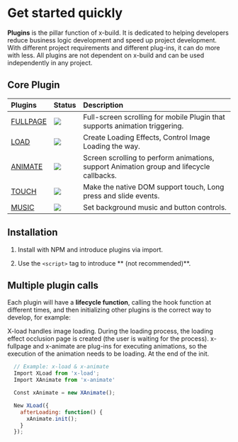 # Get started quickly

**Plugins** is the pillar function of x-build. It is dedicated to helping developers reduce business logic development and speed up project development. With different project requirements and different plug-ins, it can do more with less. All plugins are not dependent on x-build and can be used independently in any project.

## Core Plugin

Plugins | Status | Description |
| :------ | :------ | :------ |
[FULLPAGE](x-fullpage.md) | <img src="https://img.shields.io/badge/npm-v1.2.2-blue.svg"> | Full-screen scrolling for mobile Plugin that supports animation triggering. |
[LOAD](x-load.md) | <img src="https://img.shields.io/badge/npm-v1.3.4-blue.svg"> | Create Loading Effects, Control Image Loading the way. |
[ANIMATE](x-animate.md) | <img src="https://img.shields.io/badge/npm-v1.0.2-blue.svg"> | Screen scrolling to perform animations, support Animation group and lifecycle callbacks. |
[TOUCH](x-touch.md) | <img src="https://img.shields.io/badge/npm-v1.2.1-blue.svg"> | Make the native DOM support touch, Long press and slide events. |
[MUSIC](x-music.md) | <img src="https://img.shields.io/badge/npm-v1.0.2-blue.svg"> | Set background music and button controls. |


## Installation

1. Install with NPM and introduce plugins via import.

2. Use the `<script>` tag to introduce ** (not recommended)**.

## Multiple plugin calls

Each plugin will have a **lifecycle function**, calling the hook function at different times, and then initializing other plugins is the correct way to develop, for example:

X-load handles image loading. During the loading process, the loading effect occlusion page is created (the user is waiting for the process). x-fullpage and x-animate are plug-ins for executing animations, so the execution of the animation needs to be loading. At the end of the init.

```javascript
  // Example: x-load & x-animate
  Import XLoad from 'x-load';
  Import XAnimate from 'x-animate'

  Const xAnimate = new XAnimate();

  New XLoad({
    afterLoading: function() {
      xAnimate.init();
    }
  });
```